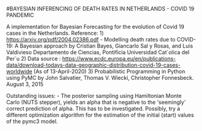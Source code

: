 #BAYESIAN INFERENCING OF DEATH RATES IN NETHERLANDS - COVID 19 PANDEMIC

A implementation for Bayesian Forecasting for the evolution of Covid 19 cases in the Netherlands. Reference: 1) https://arxiv.org/pdf/2004.02386.pdf - Modelling death rates due to COVID-19: A Bayesian approach by Cristian Bayes, Giancarlo Sal y Rosas, and Luis Valdivieso Departamento de Ciencias, Pontificia Universidad Cat´olica del Per´u 2) Data source : https://www.ecdc.europa.eu/en/publications-data/download-todays-data-geographic-distribution-covid-19-cases-worldwide (As of 13-April-2020) 3) Probabilistic Programming in Python using PyMC by John Salvatier, Thomas V. Wiecki, Christopher Fonnesbeck. August 3, 2015

Outstanding issues: - The posterior sampling using Hamiltonian Monte Carlo (NUTS stepper), yields an alpha that is negative to the 'seemingly' correct prediction of alpha. This has to be investigated. Possibly, try a different optimization algorithm for the estimation of the initial (start) values of the pymc3 model.
